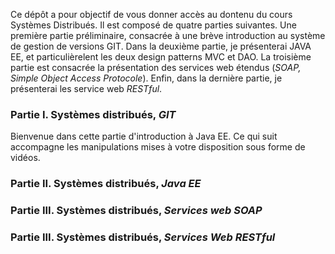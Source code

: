 Ce dépôt a pour objectif de vous donner accès au dontenu du  cours Systèmes Distribués. Il est composé de quatre parties suivantes. Une première partie préliminaire, consacrée à une brève introduction au système de gestion de versions GIT. Dans la deuxième partie, je présenterai JAVA EE, et particulièrelent les deux design patterns MVC et DAO. La troisième partie est consacrée la présentation des services web étendus (*SOAP, Simple Object Access Protocole*). Enfin, dans la dernière partie, je présenterai les service web *RESTful*.

### Partie I. Systèmes distribués, *GIT* 
Bienvenue dans cette partie d'introduction à Java EE. Ce qui suit accompagne les manipulations mises à votre disposition sous forme de vidéos.

### Partie II. Systèmes distribués, *Java EE* 

### Partie III. Systèmes distribués, *Services web SOAP*

### Partie III. Systèmes distribués, *Services Web RESTful*

  


